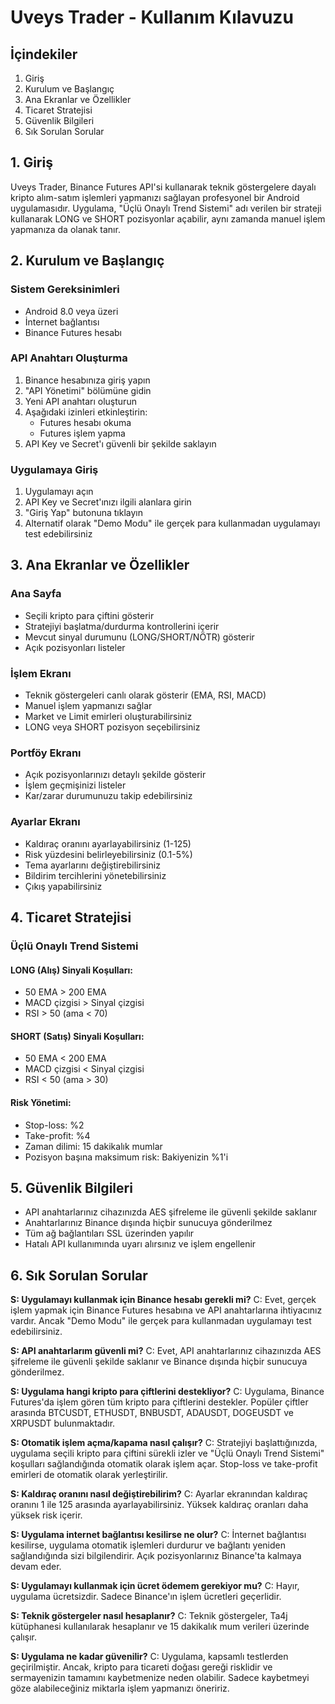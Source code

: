 # Uveys Trader - Kullanım Kılavuzu

## İçindekiler
1. Giriş
2. Kurulum ve Başlangıç
3. Ana Ekranlar ve Özellikler
4. Ticaret Stratejisi
5. Güvenlik Bilgileri
6. Sık Sorulan Sorular

## 1. Giriş

Uveys Trader, Binance Futures API'si kullanarak teknik göstergelere dayalı kripto alım-satım işlemleri yapmanızı sağlayan profesyonel bir Android uygulamasıdır. Uygulama, "Üçlü Onaylı Trend Sistemi" adı verilen bir strateji kullanarak LONG ve SHORT pozisyonlar açabilir, aynı zamanda manuel işlem yapmanıza da olanak tanır.

## 2. Kurulum ve Başlangıç

### Sistem Gereksinimleri
- Android 8.0 veya üzeri
- İnternet bağlantısı
- Binance Futures hesabı

### API Anahtarı Oluşturma
1. Binance hesabınıza giriş yapın
2. "API Yönetimi" bölümüne gidin
3. Yeni API anahtarı oluşturun
4. Aşağıdaki izinleri etkinleştirin:
   - Futures hesabı okuma
   - Futures işlem yapma
5. API Key ve Secret'ı güvenli bir şekilde saklayın

### Uygulamaya Giriş
1. Uygulamayı açın
2. API Key ve Secret'ınızı ilgili alanlara girin
3. "Giriş Yap" butonuna tıklayın
4. Alternatif olarak "Demo Modu" ile gerçek para kullanmadan uygulamayı test edebilirsiniz

## 3. Ana Ekranlar ve Özellikler

### Ana Sayfa
- Seçili kripto para çiftini gösterir
- Stratejiyi başlatma/durdurma kontrollerini içerir
- Mevcut sinyal durumunu (LONG/SHORT/NÖTR) gösterir
- Açık pozisyonları listeler

### İşlem Ekranı
- Teknik göstergeleri canlı olarak gösterir (EMA, RSI, MACD)
- Manuel işlem yapmanızı sağlar
- Market ve Limit emirleri oluşturabilirsiniz
- LONG veya SHORT pozisyon seçebilirsiniz

### Portföy Ekranı
- Açık pozisyonlarınızı detaylı şekilde gösterir
- İşlem geçmişinizi listeler
- Kar/zarar durumunuzu takip edebilirsiniz

### Ayarlar Ekranı
- Kaldıraç oranını ayarlayabilirsiniz (1-125)
- Risk yüzdesini belirleyebilirsiniz (0.1-5%)
- Tema ayarlarını değiştirebilirsiniz
- Bildirim tercihlerini yönetebilirsiniz
- Çıkış yapabilirsiniz

## 4. Ticaret Stratejisi

### Üçlü Onaylı Trend Sistemi

#### LONG (Alış) Sinyali Koşulları:
- 50 EMA > 200 EMA
- MACD çizgisi > Sinyal çizgisi
- RSI > 50 (ama < 70)

#### SHORT (Satış) Sinyali Koşulları:
- 50 EMA < 200 EMA
- MACD çizgisi < Sinyal çizgisi
- RSI < 50 (ama > 30)

#### Risk Yönetimi:
- Stop-loss: %2
- Take-profit: %4
- Zaman dilimi: 15 dakikalık mumlar
- Pozisyon başına maksimum risk: Bakiyenizin %1'i

## 5. Güvenlik Bilgileri

- API anahtarlarınız cihazınızda AES şifreleme ile güvenli şekilde saklanır
- Anahtarlarınız Binance dışında hiçbir sunucuya gönderilmez
- Tüm ağ bağlantıları SSL üzerinden yapılır
- Hatalı API kullanımında uyarı alırsınız ve işlem engellenir

## 6. Sık Sorulan Sorular

**S: Uygulamayı kullanmak için Binance hesabı gerekli mi?**
C: Evet, gerçek işlem yapmak için Binance Futures hesabına ve API anahtarlarına ihtiyacınız vardır. Ancak "Demo Modu" ile gerçek para kullanmadan uygulamayı test edebilirsiniz.

**S: API anahtarlarım güvenli mi?**
C: Evet, API anahtarlarınız cihazınızda AES şifreleme ile güvenli şekilde saklanır ve Binance dışında hiçbir sunucuya gönderilmez.

**S: Uygulama hangi kripto para çiftlerini destekliyor?**
C: Uygulama, Binance Futures'da işlem gören tüm kripto para çiftlerini destekler. Popüler çiftler arasında BTCUSDT, ETHUSDT, BNBUSDT, ADAUSDT, DOGEUSDT ve XRPUSDT bulunmaktadır.

**S: Otomatik işlem açma/kapama nasıl çalışır?**
C: Stratejiyi başlattığınızda, uygulama seçili kripto para çiftini sürekli izler ve "Üçlü Onaylı Trend Sistemi" koşulları sağlandığında otomatik olarak işlem açar. Stop-loss ve take-profit emirleri de otomatik olarak yerleştirilir.

**S: Kaldıraç oranını nasıl değiştirebilirim?**
C: Ayarlar ekranından kaldıraç oranını 1 ile 125 arasında ayarlayabilirsiniz. Yüksek kaldıraç oranları daha yüksek risk içerir.

**S: Uygulama internet bağlantısı kesilirse ne olur?**
C: İnternet bağlantısı kesilirse, uygulama otomatik işlemleri durdurur ve bağlantı yeniden sağlandığında sizi bilgilendirir. Açık pozisyonlarınız Binance'ta kalmaya devam eder.

**S: Uygulamayı kullanmak için ücret ödemem gerekiyor mu?**
C: Hayır, uygulama ücretsizdir. Sadece Binance'ın işlem ücretleri geçerlidir.

**S: Teknik göstergeler nasıl hesaplanır?**
C: Teknik göstergeler, Ta4j kütüphanesi kullanılarak hesaplanır ve 15 dakikalık mum verileri üzerinde çalışır.

**S: Uygulama ne kadar güvenilir?**
C: Uygulama, kapsamlı testlerden geçirilmiştir. Ancak, kripto para ticareti doğası gereği risklidir ve sermayenizin tamamını kaybetmenize neden olabilir. Sadece kaybetmeyi göze alabileceğiniz miktarla işlem yapmanızı öneririz.
